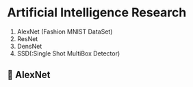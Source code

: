 # Artificial Intelligence Research
  1. AlexNet (Fashion MNIST DataSet)
  2. ResNet
  3. DensNet
  4. SSD(:Single Shot MultiBox Detector)


## 📝 AlexNet
